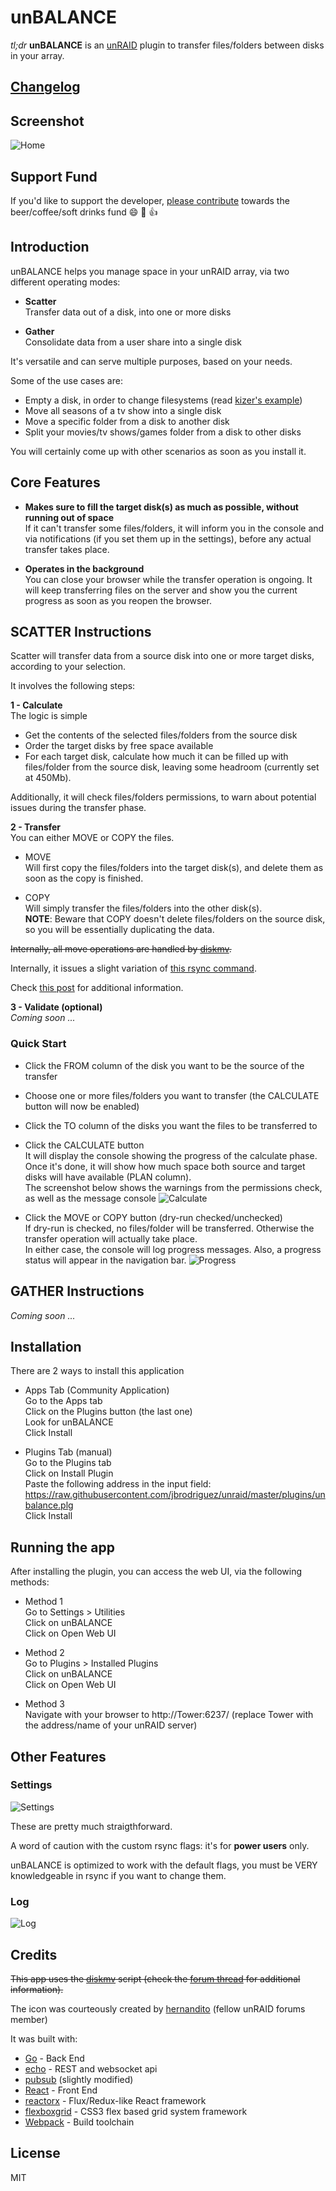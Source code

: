 unBALANCE
=========

*tl;dr* **unBALANCE** is an [unRAID](http://lime-technology.com) plugin to transfer files/folders between disks in your array.

## [Changelog](https://github.com/jbrodriguez/unbalance/releases)

## Screenshot
![Home](metadata/images/300-home.png)

## Support Fund
If you'd like to support the developer, [please contribute](https://www.paypal.me/jbrodriguezio) towards the beer/coffee/soft drinks fund :smile: :clap: :+1:

## Introduction
unBALANCE helps you manage space in your unRAID array, via two different operating modes:

- **Scatter**<br/>
Transfer data out of a disk, into one or more disks

- **Gather**<br/>
Consolidate data from a user share into a single disk

It's versatile and can serve multiple purposes, based on your needs.

Some of the use cases are:
- Empty a disk, in order to change filesystems (read [kizer's example](http://lime-technology.com/forum/index.php?topic=45352.msg435488#msg435488))
- Move all seasons of a tv show into a single disk
- Move a specific folder from a disk to another disk
- Split your movies/tv shows/games folder from a disk to other disks

You will certainly come up with other scenarios as soon as you install it.

## Core Features
 - **Makes sure to fill the target disk(s) as much as possible, without
running out of space**<br>
If it can't transfer some files/folders, it will inform you in the console and via notifications (if you set them up in the settings), before any actual transfer takes place.

 - **Operates in the background**<br>
 You can close your browser while the transfer operation is ongoing. It will keep transferring files on the server and show you the current progress as soon as you reopen the browser.

## SCATTER Instructions
Scatter will transfer data from a source disk into one or more target disks, according to your selection.

It involves the following steps:

**1 - Calculate** <br/>
The logic is simple
- Get the contents of the selected files/folders from the source disk
- Order the target disks by free space available
- For each target disk, calculate how much it can be filled up with files/folder from the source disk, leaving some headroom (currently set at 450Mb).

Additionally, it will check files/folders permissions, to warn about potential issues during the transfer phase.

**2 - Transfer** <br/>
You can either MOVE or COPY the files.

- MOVE <br/>
Will first copy the files/folders into the target disk(s), and delete them as soon as the copy is finished.

- COPY <br/>
Will simply transfer the files/folders into the other disk(s).<br/>
**NOTE**: Beware that COPY doesn't delete files/folders on the source disk, so you will be essentially duplicating the data.

~~Internally, all move operations are handled by [diskmv](https://github.com/trinapicot/unraid-diskmv).~~

Internally, it issues a slight variation of [this rsync command](https://lime-technology.com/forum/index.php?topic=37490.msg449941#msg449941).

Check [this post](https://lime-technology.com/forum/index.php?topic=45352.msg476018#msg476018) for additional information.

**3 - Validate (optional)** <br/>
*Coming soon ...*

### Quick Start
- Click the FROM column of the disk you want to be the source of the transfer
- Choose one or more files/folders you want to transfer (the CALCULATE button will now be enabled)
- Click the TO column of the disks you want the files to be transferred to
- Click the CALCULATE button<br>
It will display the console showing the progress of the calculate phase.<br>
Once it's done, it will show how much space both source and target disks will have available (PLAN column).<br>
The screenshot below shows the warnings from the permissions check, as well as the message console
![Calculate](metadata/images/300-calculate.png)

- Click the MOVE or COPY button (dry-run checked/unchecked)<br>
If dry-run is checked, no files/folder will be transferred. Otherwise the transfer operation will actually take place.<br>
In either case, the console will log progress messages. Also, a progress status will appear in the navigation bar.
![Progress](metadata/images/300-progress.png)


## GATHER Instructions
*Coming soon ...*

## Installation
There are 2 ways to install this application

- Apps Tab (Community Application)<br/>
Go to the Apps tab<br/>
Click on the Plugins button (the last one)<br/>
Look for unBALANCE<br/>
Click Install

- Plugins Tab (manual)<br/>
Go to the Plugins tab<br/>
Click on Install Plugin<br/>
Paste the following address in the input field: https://raw.githubusercontent.com/jbrodriguez/unraid/master/plugins/unbalance.plg<br/>
Click Install


## Running the app
After installing the plugin, you can access the web UI, via the following methods:

- Method 1<br/>
Go to Settings > Utilities<br/>
Click on unBALANCE<br/>
Click on Open Web UI<br/>

- Method 2<br/>
Go to Plugins > Installed Plugins<br/>
Click on unBALANCE<br/>
Click on Open Web UI<br/>

- Method 3<br/>
Navigate with your browser to http://Tower:6237/ (replace Tower with the address/name of your unRAID server)<br/>


## Other Features
### Settings
![Settings](metadata/images/300-settings.png)

These are pretty much straigthforward.

A word of caution with the custom rsync flags: it's for **power users** only.

unBALANCE is optimized to work with the default flags, you must be VERY knowledgeable in rsync if you
want to change them.

### Log
![Log](metadata/images/300-log.png)

## Credits
~~This app uses the [diskmv](https://github.com/trinapicot/unraid-diskmv) script (check the [forum thread](http://lime-technology.com/forum/index.php?topic=36201.0) for additional information).~~

The icon was courteously created by [hernandito](http://lime-technology.com/forum/index.php?topic=39707.msg372508#msg372508) (fellow unRAID forums member)

It was built with:

- [Go](https://golang.org/) - Back End
- [echo](https://github.com/labstack/echo) - REST and websocket api
- [pubsub](https://github.com/tuxychandru/pubsub/) (slightly modified)
- [React](https://facebook.github.io/react/) - Front End
- [reactorx](https://github.com/jbrodriguez/reactorx) - Flux/Redux-like React framework
- [flexboxgrid](http://flexboxgrid.com/) - CSS3 flex based grid system
framework
- [Webpack](https://webpack.github.io/) - Build toolchain

## License
MIT
